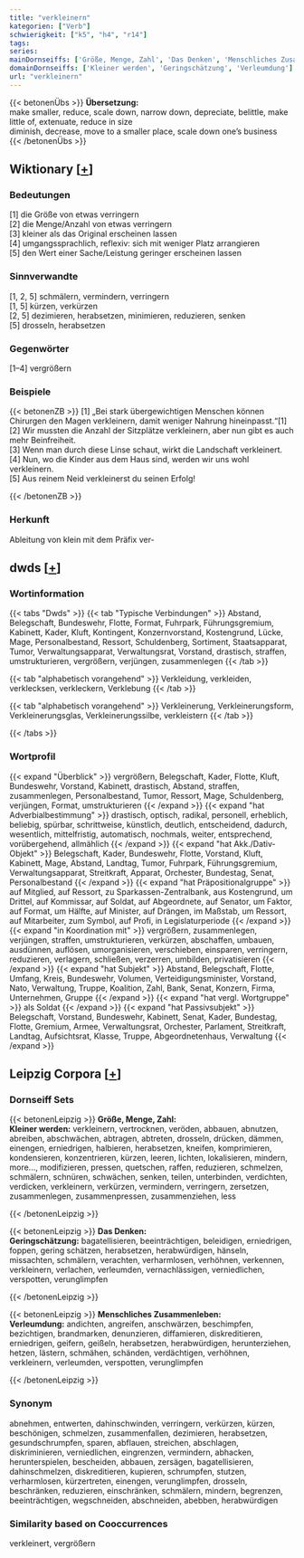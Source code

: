 ```yaml
---
title: "verkleinern"
kategorien: ["Verb"]
schwierigkeit: ["k5", "h4", "r14"]
tags:
series:
mainDornseiffs: ['Größe, Menge, Zahl', 'Das Denken', 'Menschliches Zusammenleben']
domainDornseiffs: ['Kleiner werden', 'Geringschätzung', 'Verleumdung']
url: "verkleinern"
---
```


{{< betonenÜbs >}}
**Übersetzung:**  
make smaller, reduce, scale down, narrow down, depreciate, belittle, make little of, extenuate, reduce in size  
diminish, decrease, move to a smaller place, scale down one’s business  
{{< /betonenÜbs >}}

## Wiktionary [[+](https://de.wiktionary.org/wiki/verkleinern)]

### Bedeutungen
[1] die Größe von etwas verringern  
[2] die Menge/Anzahl von etwas verringern  
[3] kleiner als das Original erscheinen lassen  
[4] umgangssprachlich, reflexiv: sich mit weniger Platz arrangieren  
[5] den Wert einer Sache/Leistung geringer erscheinen lassen  

### Sinnverwandte
[1, 2, 5] schmälern, vermindern, verringern  
[1, 5] kürzen, verkürzen  
[2, 5] dezimieren, herabsetzen, minimieren, reduzieren, senken  
[5] drosseln, herabsetzen  

### Gegenwörter
[1–4] vergrößern  

### Beispiele
{{< betonenZB >}}
[1] „Bei stark übergewichtigen Menschen können Chirurgen den Magen verkleinern, damit weniger Nahrung hineinpasst.“[1]  
[2] Wir mussten die Anzahl der Sitzplätze verkleinern, aber nun gibt es auch mehr Beinfreiheit.  
[3] Wenn man durch diese Linse schaut, wirkt die Landschaft verkleinert.  
[4] Nun, wo die Kinder aus dem Haus sind, werden wir uns wohl verkleinern.  
[5] Aus reinem Neid verkleinerst du seinen Erfolg!  

{{< /betonenZB >}}
### Herkunft
Ableitung von klein mit dem Präfix ver-  



## dwds [[+](https://www.dwds.de/wb/verkleinern)]

### Wortinformation
{{< tabs "Dwds" >}}
{{< tab "Typische Verbindungen" >}}
Abstand, Belegschaft, Bundeswehr, Flotte, Format, Fuhrpark, Führungsgremium, Kabinett, Kader, Kluft, Kontingent, Konzernvorstand, Kostengrund, Lücke, Mage, Personalbestand, Ressort, Schuldenberg, Sortiment, Staatsapparat, Tumor, Verwaltungsapparat, Verwaltungsrat, Vorstand, drastisch, straffen, umstrukturieren, vergrößern, verjüngen, zusammenlegen
{{< /tab >}}

{{< tab "alphabetisch vorangehend" >}}
Verkleidung, verkleiden, verklecksen, verkleckern, Verklebung
{{< /tab >}}

{{< tab "alphabetisch vorangehend" >}}
Verkleinerung, Verkleinerungsform, Verkleinerungsglas, Verkleinerungssilbe, verkleistern
{{< /tab >}}

{{< /tabs >}}

### Wortprofil
{{< expand "Überblick" >}} vergrößern, Belegschaft, Kader, Flotte, Kluft, Bundeswehr, Vorstand, Kabinett, drastisch, Abstand, straffen, zusammenlegen, Personalbestand, Tumor, Ressort, Mage, Schuldenberg, verjüngen, Format, umstrukturieren {{< /expand >}}
{{< expand "hat Adverbialbestimmung" >}} drastisch, optisch, radikal, personell, erheblich, beliebig, spürbar, schrittweise, künstlich, deutlich, entscheidend, dadurch, wesentlich, mittelfristig, automatisch, nochmals, weiter, entsprechend, vorübergehend, allmählich {{< /expand >}}
{{< expand "hat Akk./Dativ-Objekt" >}} Belegschaft, Kader, Bundeswehr, Flotte, Vorstand, Kluft, Kabinett, Mage, Abstand, Landtag, Tumor, Fuhrpark, Führungsgremium, Verwaltungsapparat, Streitkraft, Apparat, Orchester, Bundestag, Senat, Personalbestand {{< /expand >}}
{{< expand "hat Präpositionalgruppe" >}} auf Mitglied, auf Ressort, zu Sparkassen-Zentralbank, aus Kostengrund, um Drittel, auf Kommissar, auf Soldat, auf Abgeordnete, auf Senator, um Faktor, auf Format, um Hälfte, auf Minister, auf Drängen, im Maßstab, um Ressort, auf Mitarbeiter, zum Symbol, auf Profi, in Legislaturperiode {{< /expand >}}
{{< expand "in Koordination mit" >}} vergrößern, zusammenlegen, verjüngen, straffen, umstrukturieren, verkürzen, abschaffen, umbauen, ausdünnen, auflösen, umorganisieren, verschieben, einsparen, verringern, reduzieren, verlagern, schließen, verzerren, umbilden, privatisieren {{< /expand >}}
{{< expand "hat Subjekt" >}} Abstand, Belegschaft, Flotte, Umfang, Kreis, Bundeswehr, Volumen, Verteidigungsminister, Vorstand, Nato, Verwaltung, Truppe, Koalition, Zahl, Bank, Senat, Konzern, Firma, Unternehmen, Gruppe {{< /expand >}}
{{< expand "hat vergl. Wortgruppe" >}} als Soldat {{< /expand >}}
{{< expand "hat Passivsubjekt" >}} Belegschaft, Vorstand, Bundeswehr, Kabinett, Senat, Kader, Bundestag, Flotte, Gremium, Armee, Verwaltungsrat, Orchester, Parlament, Streitkraft, Landtag, Aufsichtsrat, Klasse, Truppe, Abgeordnetenhaus, Verwaltung {{< /expand >}}

## Leipzig Corpora [[+](https://corpora.uni-leipzig.de/en/res?word=verkleinern&corpusId=deu_newscrawl-public_2018)]

### Dornseiff Sets
{{< betonenLeipzig >}}
**Größe, Menge, Zahl:**  
**Kleiner werden:** verkleinern, vertrocknen, veröden, abbauen, abnutzen, abreiben, abschwächen, abtragen, abtreten, drosseln, drücken, dämmen, einengen, erniedrigen, halbieren, herabsetzen, kneifen, komprimieren, kondensieren, konzentrieren, kürzen, leeren, lichten, lokalisieren, mindern, more..., modifizieren, pressen, quetschen, raffen, reduzieren, schmelzen, schmälern, schnüren, schwächen, senken, teilen, unterbinden, verdichten, verdicken, verkleinern, verkürzen, vermindern, verringern, zersetzen, zusammenlegen, zusammenpressen, zusammenziehen, less  

{{< /betonenLeipzig >}}


{{< betonenLeipzig >}}
**Das Denken:**  
**Geringschätzung:** bagatellisieren, beeinträchtigen, beleidigen, erniedrigen, foppen, gering schätzen, herabsetzen, herabwürdigen, hänseln, missachten, schmälern, verachten, verharmlosen, verhöhnen, verkennen, verkleinern, verlachen, verleumden, vernachlässigen, verniedlichen, verspotten, verunglimpfen  

{{< /betonenLeipzig >}}


{{< betonenLeipzig >}}
**Menschliches Zusammenleben:**  
**Verleumdung:** andichten, angreifen, anschwärzen, beschimpfen, bezichtigen, brandmarken, denunzieren, diffamieren, diskreditieren, erniedrigen, geifern, geißeln, herabsetzen, herabwürdigen, herunterziehen, hetzen, lästern, schmähen, schänden, verdächtigen, verhöhnen, verkleinern, verleumden, verspotten, verunglimpfen  

{{< /betonenLeipzig >}}

### Synonym
abnehmen, entwerten, dahinschwinden, verringern, verkürzen, kürzen, beschönigen, schmelzen, zusammenfallen, dezimieren, herabsetzen, gesundschrumpfen, sparen, abflauen, streichen, abschlagen, diskriminieren, verniedlichen, eingrenzen, vermindern, abhacken, herunterspielen, bescheiden, abbauen, zersägen, bagatellisieren, dahinschmelzen, diskreditieren, kupieren, schrumpfen, stutzen, verharmlosen, kürzertreten, einengen, verunglimpfen, drosseln, beschränken, reduzieren, einschränken, schmälern, mindern, begrenzen, beeinträchtigen, wegschneiden, abschneiden, abebben, herabwürdigen


### Similarity based on Cooccurrences
verkleinert, vergrößern

